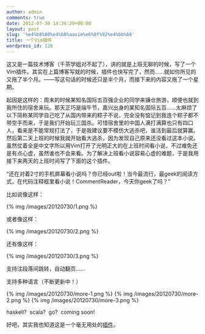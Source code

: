 ```yaml
---
author: admin
comments: true
date: 2012-07-30 14:34:29+00:00
layout: post
slug: '%e4%b8%80%e4%b8%aavim%e6%8f%92%e4%bb%b6'
title: 一个Vim插件
wordpress_id: 126
---
```


这又是一篇技术博客（千茶学姐对不起了），讲的就是上班无聊的时候，写了一个Vim插件。其实在上篇博客写就的时候，插件也快写完了，然而……就如你所见的又拖了半个月。——写这句话的时候还只是半个月，而接下来的内容又拖了一个星期。

起因是这样的：周末的时候某知名国际五百强企业的同学来镰仓旅游，顺便也就到我所住的宿舍来玩。那天正巧是端午节，嘉兴出身的某知名国际五百……太麻烦了以下简称某同学自己吃了从国内带来的粽子不说，完全没有惦记到我连个粽子都不带空手而来，于是我们开始玩三国杀。可惜宿舍里的中国人满打满算也只有四口人，看来是不能常规打法了，于是我建议要不模仿大逃杀吧，谁活到最后就算赢。然后第二天上班的时候我就开始看大逃杀，因为发现自己原来还没看过这本小说。虽然仗着全是中文字所以用Vim打开了光明正大的在上班时间看小说，不过难免还是有点心虚，虽然谁也不会来看。为了解决上班看小说容易心虚的难题，于是我用接下来两天的上班时间写了下面的这个插件。

<!--more-->

“还在对着2寸的手机屏幕看小说吗？你已经out啦！当今最流行，最geek的阅读方式，在代码注释框里看小说！CommentReader，今天你geek了吗？”

比如说像这样：

{% img /images/20120730/1.png %}

或者像这样：

{% img /images/20120730/2.png %}

还有像这样：

{% img /images/20120730/3.png %}

支持注段落间跳转，自动翻页……

支持多种语言（不断更新中！）

{% img /images/20120730/more-1.png %}
{% img /images/20120730/more-2.png %}
{% img /images/20120730/more-3.png %}

haskell?  scala?  go?  coming soon!





























好吧，其实我也知道这是一个毫无用处的[插件](https://github.com/gvirus/YCommentReader)。
